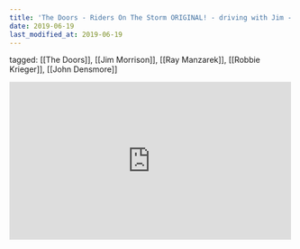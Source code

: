 ```yaml
---
title: 'The Doors - Riders On The Storm ORIGINAL! - driving with Jim - YouTube'
date: 2019-06-19
last_modified_at: 2019-06-19
---
```

tagged: [[The Doors]], [[Jim Morrison]], [[Ray Manzarek]], [[Robbie Krieger]], [[John Densmore]]
<iframe allow="accelerometer; autoplay; clipboard-write; encrypted-media; gyroscope; picture-in-picture" allowfullscreen="" frameborder="0" height="281" id="youtube_iframe" src="https://www.youtube.com/embed/lS-af9Q-zvQ?feature=oembed&amp;enablejsapi=1&amp;origin=https://safe.txmblr.com&amp;wmode=opaque" width="500"></iframe>